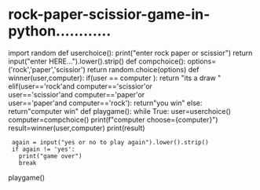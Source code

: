 # rock-paper-scissior-game-in-python............
import random
def userchoice(): 
    print("enter rock paper or scissior")
    return input("enter HERE...").lower().strip()
def compchoice():
    options=('rock','paper','scissior') 
    return random.choice(options)
def winner(user,computer):
    if(user == computer ):
      return "its a draw "
    elif(user=='rock'and computer=='scissior'or\
    user=='scissior'and computer=='paper'or\
    user=='paper'and computer=='rock'):
      return"you win"
    else:
       return"computer win"
def playgame():
    while True:
     user=userchoice()
     computer=compchoice()
     print(f"computer choose={computer}")
     result=winner(user,computer)
     print(result)

     again = input("yes or no to play again").lower().strip()
     if again != 'yes':
       print("game over")
       break 

playgame()
